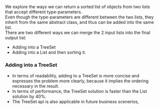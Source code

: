## 
We explore the ways we can return a sorted list of objects from two lists that accept different type-parameters.  
Even though the type-parameters are different between the two lists, they inherit from the same abstract class, and thus can be added into the same list.  
There are two different ways we can merge the 2 input lists into the final output list:
  * Adding into a TreeSet
  * Adding into a List and then sorting it.

### Adding into a TreeSet
* In terms of readability, adding to a TreeSet is more concise and expresses the problem more clearly, because it implies the ordering necessary in the result.
* In terms of performance, the TreeSet solution is faster than the List solution by 40%.
* The TreeSet api is also applicable in future business scenerios,

